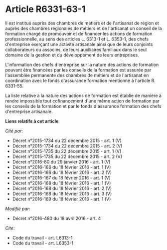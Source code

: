 # Article R6331-63-1

Il est institué auprès des chambres de métiers et de l'artisanat de région et auprès des chambres régionales de métiers et de
l'artisanat un conseil de la formation chargé de promouvoir et de financer les actions de formation professionnelle, au sens
des articles L. 6313-1 et L. 6353-1, des chefs d'entreprise exerçant une activité artisanale ainsi que de leurs conjoints
collaborateurs ou associés, de leurs auxiliaires familiaux dans le seul domaine de la gestion et du développement de leurs
entreprises. 

L'information des chefs d'entreprise sur la nature des actions de formation pouvant être financées par les conseils de la
formation est assurée par l'assemblée permanente des chambres de métiers et de l'artisanat en coordination avec le fonds
d'assurance formation mentionné à l'article R. 6331-55. 

La liste relative à la nature des actions de formation est établie de manière à rendre impossible tout cofinancement d'une
même action de formation par les conseils de la formation et par le fonds d'assurance formation des chefs d'entreprise
artisanale.

**Liens relatifs à cet article**

_Cité par_:

  - Décret n°2015-1734 du 22 décembre 2015 - art. 1 (V)
  - Décret n°2015-1734 du 22 décembre 2015 - art. 2 (V)
  - Décret n°2015-1735 du 22 décembre 2015 - art. 1 (V)
  - Décret n°2015-1735 du 22 décembre 2015 - art. 2 (V)
  - Décret n°2016-80 du 29 janvier 2016 - art. 1 (V)
  - Décret n°2016-166 du 18 février 2016 - art. 1 (V)
  - Décret n°2016-166 du 18 février 2016 - art. 2 (V)
  - Décret n°2016-167 du 18 février 2016 - art. 1 (V)
  - Décret n°2016-168 du 18 février 2016 - art. 1 (V)
  - Décret n°2016-168 du 18 février 2016 - art. 2 (V)
  - Décret n°2016-168 du 18 février 2016 - art. 3 (V)
  - Décret n°2016-169 du 18 février 2016 - art. 1 (V)

_Modifié par_:

  - Décret n°2016-480 du 18 avril 2016 - art. 4

_Cite_:

  - Code du travail - art. L6313-1
  - Code du travail - art. L6353-1
